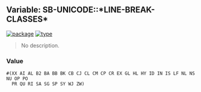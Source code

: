 ## Variable: SB-UNICODE::\*LINE-BREAK-CLASSES\*
[![package](https://img.shields.io/badge/Package-SB--UNICODE-5f9ea0.svg?style=social&colorA=999999)](../) [![type](https://img.shields.io/badge/Type-Variable-5f9ea0.svg?style=social&colorA=999999)](../#variable) 

> No description.

### Value
```
#(XX AI AL B2 BA BB BK CB CJ CL CM CP CR EX GL HL HY ID IN IS LF NL NS NU OP PO
  PR QU RI SA SG SP SY WJ ZW)
```
